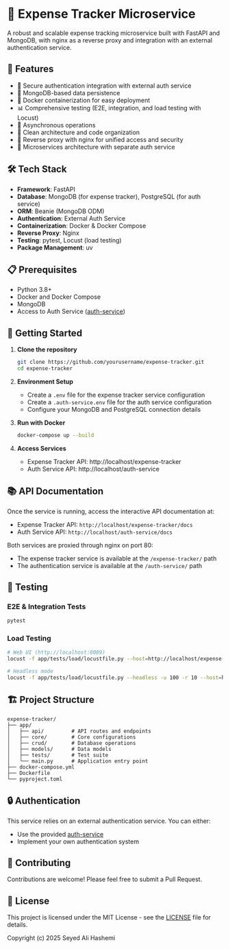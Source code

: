 # 🏦 Expense Tracker Microservice

A robust and scalable expense tracking microservice built with FastAPI and MongoDB, with nginx as a reverse proxy and integration with an external authentication service.

## 🚀 Features

- 🔐 Secure authentication integration with external auth service
- 💾 MongoDB-based data persistence
- 🐳 Docker containerization for easy deployment
- 📊 Comprehensive testing (E2E, integration, and load testing with Locust)
- 🔄 Asynchronous operations
- 📝 Clean architecture and code organization
- 🔐 Reverse proxy with nginx for unified access and security
- 🔀 Microservices architecture with separate auth service

## 🛠️ Tech Stack

- **Framework**: FastAPI
- **Database**: MongoDB (for expense tracker), PostgreSQL (for auth service)
- **ORM**: Beanie (MongoDB ODM)
- **Authentication**: External Auth Service
- **Containerization**: Docker & Docker Compose
- **Reverse Proxy**: Nginx
- **Testing**: pytest, Locust (load testing)
- **Package Management**: uv

## 📋 Prerequisites

- Python 3.8+
- Docker and Docker Compose
- MongoDB
- Access to Auth Service ([auth-service](https://github.com/sali72/auth-service))

## 🚀 Getting Started

1. **Clone the repository**
   ```bash
   git clone https://github.com/yourusername/expense-tracker.git
   cd expense-tracker
   ```

2. **Environment Setup**
   - Create a `.env` file for the expense tracker service configuration
   - Create a `.auth-service.env` file for the auth service configuration
   - Configure your MongoDB and PostgreSQL connection details

3. **Run with Docker**
   ```bash
   docker-compose up --build
   ```

4. **Access Services**
   - Expense Tracker API: http://localhost/expense-tracker
   - Auth Service API: http://localhost/auth-service


## 📚 API Documentation

Once the service is running, access the interactive API documentation at:
- Expense Tracker API: `http://localhost/expense-tracker/docs`
- Auth Service API: `http://localhost/auth-service/docs`

Both services are proxied through nginx on port 80:
- The expense tracker service is available at the `/expense-tracker/` path
- The authentication service is available at the `/auth-service/` path

## 🧪 Testing

### E2E & Integration Tests
```bash
pytest
```

### Load Testing
```bash
# Web UI (http://localhost:8089)
locust -f app/tests/load/locustfile.py --host=http://localhost/expense-tracker

# Headless mode
locust -f app/tests/load/locustfile.py --headless -u 100 -r 10 --host=http://localhost/expense-tracker
```

## 🏗️ Project Structure

```
expense-tracker/
├── app/
│   ├── api/         # API routes and endpoints
│   ├── core/        # Core configurations
│   ├── crud/        # Database operations
│   ├── models/      # Data models
│   ├── tests/       # Test suite
│   └── main.py      # Application entry point
├── docker-compose.yml
├── Dockerfile
└── pyproject.toml
```

## 🔒 Authentication

This service relies on an external authentication service. You can either:
- Use the provided [auth-service](https://github.com/sali72/auth-service)
- Implement your own authentication system

## 🤝 Contributing

Contributions are welcome! Please feel free to submit a Pull Request.

## 📄 License

This project is licensed under the MIT License - see the [LICENSE](LICENSE) file for details.

Copyright (c) 2025 Seyed Ali Hashemi
